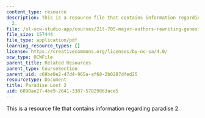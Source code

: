 ```yaml
---
content_type: resource
description: This is a resource file that contains information regarding paradise
  2.
file: /ol-ocw-studio-app/courses/21l-705-major-authors-rewriting-genesis-paradise-lost-and-twentieth-century-fantasy-spring-2009/6890ae274be92641338757829863ace5_MIT21L_705S09_early_1668a.pdf
file_size: 157444
file_type: application/pdf
learning_resource_types: []
license: https://creativecommons.org/licenses/by-nc-sa/4.0/
ocw_type: OCWFile
parent_title: Related Resources
parent_type: CourseSection
parent_uid: c68be0e2-47d4-965a-af60-2b0287dfed25
resourcetype: Document
title: Paradise Lost 2
uid: 6890ae27-4be9-2641-3387-57829863ace5
---
```

This is a resource file that contains information regarding paradise 2.